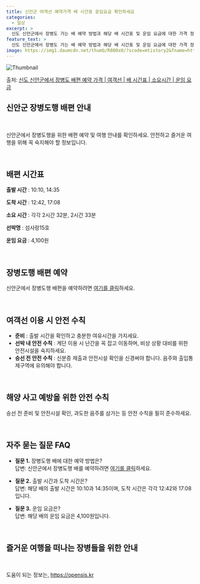 ```yaml
---
title: 신안군 여객선 예약가격 배 시간표 운임요금 확인하세요
categories:
  - 일상
excerpt: >
  신도 신안군에서 장병도 가는 배 예약 방법과 해당 배 시간표 및 운임 요금에 대한 가격 정보를 안내 드리겠습니다. 안전하고 재밋는 장병도행 여행을 위해 아래 정보 참고하시기 바랍니다. 장병도행 배편 예약하기 👈 클릭신도 신안군에서 장병도행 배 시간표출발 시간도착 시간소요 시간선박명요금10:1012:422시간 32분섬사랑15호4,100원14:3517:082시간 33분섬사랑15호4,100원장병도행 배편 예약하기 👈 클릭신도 신안군에서 장병도행 여객선 탑승 시 이용수칙중요한 안전 수칙을 지켜주세요. 1. 배 출항 전 준비 출항 시간을 확인하고 충분한 여유시간을 가지세요. 선착장이 혼잡해지는 시간을 고려하여 미리 도착하여 대기해야 합니다. 2. 선박 내 안전 수칙 계단 이용 시 주의 사항 난간을 꼭 잡고 이동하..
feature_text: >
  신도 신안군에서 장병도 가는 배 예약 방법과 해당 배 시간표 및 운임 요금에 대한 가격 정보를 안내 드리겠습니다. 안전하고 재밋는 장병도행 여행을 위해 아래 정보 참고하시기 바랍니다. 장병도행 배편 예약하기 👈 클릭신도 신안군에서 장병도행 배 시간표출발 시간도착 시간소요 시간선박명요금10:1012:422시간 32분섬사랑15호4,100원14:3517:082시간 33분섬사랑15호4,100원장병도행 배편 예약하기 👈 클릭신도 신안군에서 장병도행 여객선 탑승 시 이용수칙중요한 안전 수칙을 지켜주세요. 1. 배 출항 전 준비 출항 시간을 확인하고 충분한 여유시간을 가지세요. 선착장이 혼잡해지는 시간을 고려하여 미리 도착하여 대기해야 합니다. 2. 선박 내 안전 수칙 계단 이용 시 주의 사항 난간을 꼭 잡고 이동하..
image: https://img1.daumcdn.net/thumb/R800x0/?scode=mtistory2&fname=https%3A%2F%2Fblog.kakaocdn.net%2Fdn%2FbBYj9i%2FbtsHBrikdeY%2FGWfB35jeG7SKbVmm1WaJC1%2Fimg.webp
---
```


![Thumbnail](https://img1.daumcdn.net/thumb/R800x0/?scode=mtistory2&fname=https%3A%2F%2Fblog.kakaocdn.net%2Fdn%2FbBYj9i%2FbtsHBrikdeY%2FGWfB35jeG7SKbVmm1WaJC1%2Fimg.webp)

<p>출처: <a href="https://opensis.kr/entry/%EC%8B%A0%EB%8F%84-%EC%8B%A0%EC%95%88%EA%B5%B0%EC%97%90%EC%84%9C-%EC%9E%A5%EB%B3%91%EB%8F%84-%EB%B0%B0%ED%8E%B8-%EC%98%88%EC%95%BD-%EA%B0%80%EA%B2%A9-%EC%97%AC%EA%B0%9D%EC%84%A0-%EB%B0%B0-%EC%8B%9C%EA%B0%84%ED%91%9C-%EC%86%8C%EC%9A%94%EC%8B%9C%EA%B0%84-%EC%9A%B4%EC%9E%84-%EC%9A%94%EA%B8%88" rel="dofollow">신도 신안군에서 장병도 배편 예약 가격 | 여객선 | 배 시간표 | 소요시간 | 운임 요금</a> </p>

## 신안군 장병도행 배편 안내

​

신안군에서 장병도행을 위한 배편 예약 및 여행 안내를 확인하세요. 안전하고 즐거운 여행을 위해 꼭 숙지해야 할 정보입니다.

​

## 배편 시간표

**출발 시간** : 10:10, 14:35

**도착 시간** : 12:42, 17:08

**소요 시간** : 각각 2시간 32분, 2시간 33분

**선박명** : 섬사랑15호

**운임 요금** : 4,100원

​

## 장병도행 배편 예약

신안군에서 장병도행 배편을 예약하려면 [여기를 클릭](장병도행배예약링크)하세요.

​

## 여객선 이용 시 안전 수칙

  * **준비** : 출발 시간을 확인하고 충분한 여유시간을 가지세요.
  * **선박 내 안전 수칙** : 계단 이용 시 난간을 꼭 잡고 이동하며, 비상 상황 대비를 위한 안전시설을 숙지하세요.
  * **승선 전 안전 수칙** : 신분증 제출과 안전시설 확인을 신경써야 합니다. 음주와 출입통제구역에 유의해야 합니다.

​

## 해양 사고 예방을 위한 안전 수칙

승선 전 준비 및 안전시설 확인, 과도한 음주를 삼가는 등 안전 수칙을 필히 준수하세요.

​

## 자주 묻는 질문 FAQ

  * **질문 1.** 장병도행 배에 대한 예약 방법은?  
답변: 신안군에서 장병도행 배를 예약하려면 [여기를 클릭](장병도행배예약링크)하세요.

  * **질문 2.** 출발 시간과 도착 시간은?  
답변: 해당 배의 출발 시간은 10:10과 14:35이며, 도착 시간은 각각 12:42와 17:08입니다.

  * **질문 3.** 운임 요금은?  
답변: 해당 배의 운임 요금은 4,100원입니다.

​

## 즐거운 여행을 떠나는 장병들을 위한 안내

​



 

도움이 되는 정보는, <a href="https://opensis.kr" rel="dofollow">https://opensis.kr</a>


